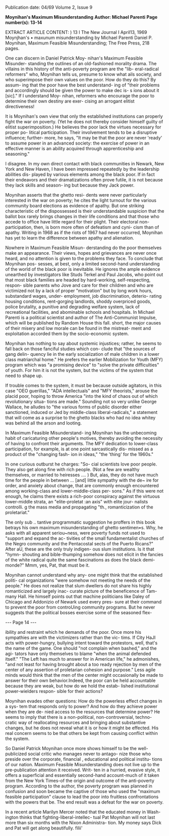 Publication date: 04/69
Volume 2, Issue 9

**Moynihan's Maximum Misunderstanding**
**Author: Michael Parenti**
**Page number(s): 13-14**

EXTRACT ARTICLE CONTENT:
) 
13 I The New Journal I April13, 1969 
Moynjhan's 
• 
maxunum 
misunderstanding 
by Michael 
Parenti 
Daniel P. Moynihan, Maximum Feasible 
Misunderstanding; The Free Press, 218 
pages. 

One can discern in Daniel Patrick Moy-
nihan's Maximum Feasible Misunder-
standing the outlines of an old-fashioned 
morality drama. The villains in this history 
of the anti-poverty program are the "lib-
eral-radical reformers" who, Moynihan 
tells us, presume to know what ails society, 
and who superimpose their own values on 
the poor. How do they do this? By assum-
ing that the poor have the best understand-
ing of "their problems and accordingly 
should be given the power to make dec is-
s ions about it [sic]." If I understand Moy-
nihan, reformers who encourage the poor 
to determine their own destiny are exer-
cising an arrogant elitist directiveness! 

It is Moynihan's own view that only the 
established institutions can properly fight 
the war on poverty. (Yet he does not 
thereby consider himself guilty of elitist 
superimposition.) He believes the poor 
lack the virtues necessary for proper po-
litical participation. Their involvement 
tends to be a disruptive influence; further-
more, he says, "It may be that the poor 
are never 'ready' to assume power in an 
advanced society: the exercise of power in 
an effective manner is an ability acquired 
through apprenticeship and seasoning." 

I disagree. In my own direct contact with 
black communities in Newark, New York 
and New Haven, I have been impressed 
repeatedly by the leadership abilities dis-
played by various elements among the 
black poor. If in fact their endeavors and 
their dramatizations often prove futile, it 
is not because they lack skills and season-
ing but because they Jack power. 

Moynihan asserts that the ghetto resi-
dents were never particularly interested 
in the war on poverty; he cites the light 
turnout for the various community board 
elections as evidence of apathy. But one 
striking characteristic of the dispossessed 
is their understandable suspicion that the 
ballot box rarely brings changes in their 
life conditions and that those who accede 
to office have little regard for their plight. 
Their electoral non-participation, then, is 
born more often of defeatism and cyni-
cism than of apathy. Writing in 1968 as 
if the riots of 1967 had never occurred, 
Moynihan has yet to learn the difference 
between apathy and alienation. 

Nowhere in Maximum Feasible Misun-
derstanding do the poor themselves make 
an appearance. Their views, hopes and 
grievances are never once heard, and no 
attention is given to the problems they 
face. To conclude that Moynihan pos-
sesses, at best, only a limited second-hand 
understanding of the world of the black 
poor is inevitable. He ignores the ample 
evidence unearthed by investigators like 
Studs Terkel and Paul Jacobs, who point 
out that most black families are headed 
by hard-working, self-respecting, respon-
sible parents who Jove and care for their 
children and who are victimized not by a 
lack of proper "motivation" but by long 
work hours, substandard wages, under-
employment, job discrimination, deterio-
rating housing conditions, rent-gorging 
landlords, shoddy overpriced goods, police 
brutality, a punitive and degrading welfare 
system, lack of recreational facilities, and 
abominable schools and hospitals. In 
Michael Parenti is a political scientist and 
author of The Anti-Communist Impulse, 
which will be published by Random House 
this fall. 
short, the major causes of their misery and 
low morale can be found in the mistreat-
ment and exploitation accorded them by 
the socio-economic system. 

Moynihan has nothing to say about 
systemic injustices; rather, he seems to fall 
back on those fanciful studies which con-
clude that "the sources of gang delin-
quency lie in the early socialization of 
male children in a lower class matriarchal 
home." He prefers the earlier Mobilization 
for Youth (MFY) program which was "a 
promising device" to "solve the private 
difficulties" of youth. For him it is not the 
system, but the victims of the system that 
need to shape up. 

If trouble comes to the system, it must 
be because outside agitators, in this case 
"OEO guerillas," "ADA intellectuals" and 
"MFY theorists," arouse the placid poor, 
hoping to throw America "into the kind of 
chaos out of which revolutionary situa-
tions are made." Sounding not so very 
unlike George Wallace, he alludes to "the 
various forms of public disorder either 
sanctioned, induced or Jed by middle-class 
liberal-radicals," a statement that will 
come as a surprise to the ghetto blacks 
who had no idea whitey was behind all the 
arson and looting. 

In Maximum Feasible Misunderstand-
ing Moynihan has the unbecoming habit 
of caricaturing other people's motives, 
thereby avoiding the necessity of having 
to confront their arguments. The MFY 
dedication to lower-class participation, for 
example, is at one point sarcastically dis-
missed as a product of the "changing fash-
ion in ideas," "the 'thing' for the 1960s." 

In one curious outburst he charges: "So-
cial scientists love poor people. They also 
get along fine with rich people. (Not a few 
are wealthy themselves, or married to 
heiresses .... ) But, alas, they do not have 
much time for the people in between ... 
[and] little sympathy with the de~ ire for 
order, and anxiety about change, that are 
commonly enough encountered among 
working-class and lower-middle-class per-
sons." As if this were not enough, he 
claims there exists a rich-poor conspiracy 
against the virtuous lower-middle strata, 
an "elite-proletat :an axis" with elite jour-
nalists controlli. g the mass media and 
propagating "th., romanticization of the 
proletariat." 

The only sub .. tantive programmatic 
suggestion he proffers in this book betrays 
his own maximum misunderstanding of 
ghetto sentimen•s. Why, he asks with all 
apparent seriou~ness, were poverty funds 
not used to "support and expand the ac-
tivities of the small fundamentalist 
churches of the Negro community and the 
Pentacostal sects of the Puerto Ricans?" 
After aU, these are the only truly indigen-
ous slum institutions. Is it that "hymn-
shouting and bible-thumping somehow 
does not elicit in the fancies of the white 
radical quite the same fascinations as does 
the black demi-monde?" Mmm, yes, Pat, 
that must be it. 

Moynihan cannot understand why any-
one might think that the established politi-
cal organizations "were somehow not 
meeting the needs of the people." He does 
not realize that slum dwellers do not share 
his highly romanticized and largely inac-
curate picture of the beneficence of Tam-
many Hall. He himself points out that 
machine politicians like Daley of Chicago 
and Addonizio of Newark used every pres-
sure at their command to prevent the poor 
from controUing community programs. 
But he never suggests that the political 
bosses exercise some of the seasoned flex-


--- Page 14 ---

ibility and restraint which he demands of 
the poor. Once more his sympathies are 
with the victimizers rather than the vic-
tims. If City HaJI acts with power-hungry, 
bullying intent toward the protestors, well, 
that's the name of the game. One should 
"not complain when bashed," and the agi-
tators have only themselves to blame 
"when the animal defended itself." "The 
Left has much to answer for in American 
life," he admonishes, "and not least for 
having brought about a too ready rejection 
by men of the center of any assertion of 
proletarian cohesion and purpose." Less 
agile minds would think that the men of 
the center might occasionally be made to 
answer for their own behavior.Indeed, the 
poor can be held accountable because they 
are weak, but how do we hold the estab-
lished institutional power-wielders respon-
sible for their actions? 

Moynihan evades other questions: How 
do the powerless effect changes in a sys-
tem that responds only to power? And how 
do they achieve power when they are de-
nied access to the resources that determine 
power? He seems to imply that there is a 
non-political, non-controversial, techno-
cratic way of reallocating resources and 
bringing about substantive changes, but he 
does not reveal what it is or how it might 
be effected. His real concern seems to be 
that others be kept from causing conflict 
within the system. 

So Daniel Patrick Moynihan once more 
shows himself to be the well-publicized 
social critic who manages never to antago-
nize those who preside over the corporate, 
financial , educational and political institu-
tions of our nation. Maximum Feasible 
Misunderstanding does not live up to the 
pre-publication attention it received. Writ-
ten in a hurried, evasive style, it offers a 
superficial and essentially second-hand 
account-much of it taken from the New 
York Times-of the origin and outcome of 
the anti-poverty program. According 
to the author, the poverty program was 
planned in confusion and soon became the 
captive of those who used the "maximum 
feasible participation" clause to lead the 
poor into fruitless confrontations with the 
powers that be. The end result was a defeat 
for the war on poverty. 

In a recent article Marilyn Mercer 
noted that the educated money in Wash-
ington thinks that fighting-liberal-intellec-
tual Pat Moynihan will not last more than 
six months with the Nixon Administra-
tion. My money says Dick and Pat will 
get along beautifully. filii'